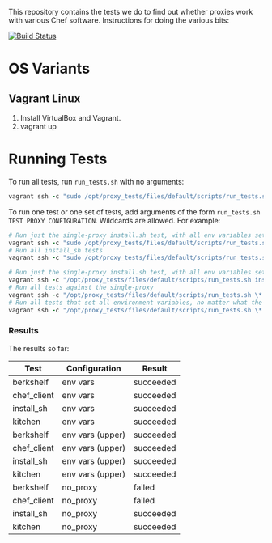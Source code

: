 This repository contains the tests we do to find out whether proxies work with various Chef software. Instructions for doing the various bits:

[![Build Status](https://travis-ci.org/chef/proxy_tests.svg?branch=master)](https://travis-ci.org/chef/proxy_tests)

# OS Variants

## Vagrant Linux

1. Install VirtualBox and Vagrant.
2. vagrant up

# Running Tests

To run all tests, run `run_tests.sh` with no arguments:

```ruby
vagrant ssh -c "sudo /opt/proxy_tests/files/default/scripts/run_tests.sh"
```

To run one test or one set of tests, add arguments of the form `run_tests.sh TEST PROXY CONFIGURATION`. Wildcards are allowed. For example:

```ruby
# Run just the single-proxy install.sh test, with all env variables set
vagrant ssh -c "sudo /opt/proxy_tests/files/default/scripts/run_tests.sh install_sh single env"
# Run all install_sh tests
vagrant ssh -c "sudo /opt/proxy_tests/files/default/scripts/run_tests.sh install_sh"
```

```ruby
# Run just the single-proxy install.sh test, with all env variables set
vagrant ssh -c "/opt/proxy_tests/files/default/scripts/run_tests.sh install_sh single env"
# Run all tests against the single-proxy
vagrant ssh -c "/opt/proxy_tests/files/default/scripts/run_tests.sh \* single"
# Run all tests that set all environment variables, no matter what the proxy
vagrant ssh -c "/opt/proxy_tests/files/default/scripts/run_tests.sh \* \* env"
```

### Results

The results so far:

| Test        | Configuration    | Result    |
|-------------|------------------|-----------|
| berkshelf   | env vars         | succeeded |
| chef_client | env vars         | succeeded |
| install_sh  | env vars         | succeeded |
| kitchen     | env vars         | succeeded |
| berkshelf   | env vars (upper) | succeeded |
| chef_client | env vars (upper) | succeeded |
| install_sh  | env vars (upper) | succeeded |
| kitchen     | env vars (upper) | succeeded |
| berkshelf   | no_proxy         | failed    |
| chef_client | no_proxy         | failed    |
| install_sh  | no_proxy         | succeeded |
| kitchen     | no_proxy         | succeeded |
